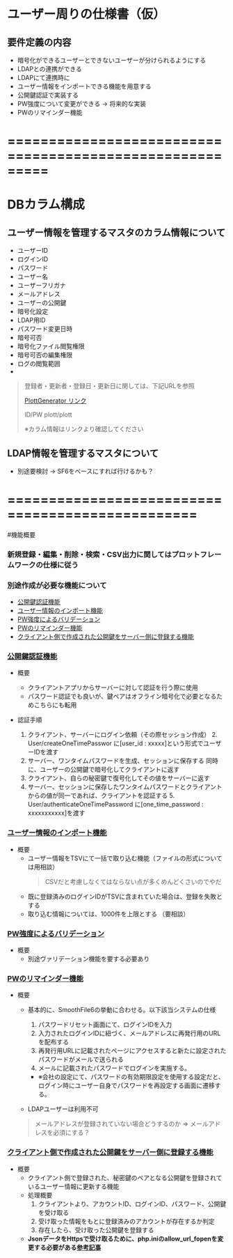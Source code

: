 # ユーザー周りの仕様書（仮）

## 要件定義の内容

* 暗号化ができるユーザーとできないユーザーが分けられるようにする
* LDAPとの連携ができる
* LDAPにて連携時に
* ユーザー情報をインポートできる機能を用意する
* 公開鍵認証で実装する
* PW強度について変更ができる → 将来的な実装
* PWのリマインダー機能


=========================================================
=========================================================


# DBカラム構成

## ユーザー情報を管理するマスタのカラム情報について
* ユーザーID
* ログインID
* パスワード
* ユーザー名
* ユーザーフリガナ
* メールアドレス
* ユーザーの公開鍵
* 暗号化設定
* LDAP用ID
* パスワード変更日時
* 暗号可否
* 暗号化ファイル閲覧権限
* 暗号可否の編集権限
* ログの閲覧範囲
*


>
> 登録者・更新者・登録日・更新日に関しては、下記URLを参照
>
> [PlottGenerator リンク](https://192.168.12.200/admin/)
>
> ID/PW plott/plott
>
> ※カラム情報はリンクより確認してください

## LDAP情報を管理するマスタについて

* 別途要検討 → SF6をベースにすれば行けるかも？

=================================================
=================================================

#機能概要

### 新規登録・編集・削除・検索・CSV出力に関してはプロットフレームワークの仕様に従う

### 別途作成が必要な機能について
* [公開鍵認証機能](#anchor1)
* [ユーザー情報のインポート機能](#anchor2)
* [PW強度によるバリデーション](#anchor3)
* [PWのリマインダー機能](#anchor4)
* [クライアント側で作成された公開鍵をサーバー側に登録する機能](#anchor5)


<a id="anchor1"></a>

### <a href="#anchor1">公開鍵認証機能</a>

* 概要
    * クライアントアプリからサーバーに対して認証を行う際に使用
    * パスワード認証でも良いが、鍵ペアはオフライン暗号化で必要となるためこちらにも転用

* 認証手順
    1. クライアント、サーバーにログイン依頼（その際セッション作成）
      2. User/createOneTimePasswor に[user_id : xxxxx]という形式でユーザーIDを渡す
    2.  サーバー、ワンタイムパスワードを生成、セッションに保存する 同時に、ユーザーの公開鍵で暗号化してクライアントに返す
    3.  クライアント、自らの秘密鍵で復号化してその値をサーバーに返す
    4.  サーバー、セッションに保存したワンタイムパスワードとクライアントからの値が同一であれば、クライアントを認証する
      5. User/authenticateOneTimePassword に[one_time_password : xxxxxxxxxxx]を渡す

<a id="anchor2"></a>

### <a href="#anchor2">ユーザー情報のインポート機能</a>

* 概要
    * ユーザー情報をTSVにて一括で取り込む機能（ファイルの形式については用相談）
        > CSVだと考慮しなくてはならない点が多くめんどくさいのでやだ
    * 既に登録済みのログインIDがTSVに含まれていた場合は、登録を失敗とする
    * 取り込む情報については、1000件を上限とする （要相談）

<a id="anchor3"></a>

### <a href="#anchor3">PW強度によるバリデーション</a>

* 概要
    * 別途ヴァリデーション機能を要する必要あり

<a id="anchor4"></a>

### <a href="#anchor4">PWのリマインダー機能</a>

* 概要
    * 基本的に、SmoothFile6の挙動に合わせる。以下該当システムの仕様
      1. パスワードリセット画面にて、ログインIDを入力
      2. 入力されたログインIDに紐づく、メールアドレスに再発行用のURLを配布する
      3. 再発行用URLに記載されたページにアクセスすると新たに設定されたパスワードがメールで送られる
      4. メールに記載されたパスワードでログインを実施する。
        - ※会社の設定にて、パスワードの有効期限設定を使用する設定だと、ログイン時にユーザー自身でパスワードを再設定する画面に遷移する。

    * LDAPユーザーは利用不可
    > メールアドレスが登録されていない場合どうするのか ⇒ メールアドレスを必須にする？


<a id="anchor5"></a>

### <a href="#anchor5">クライアント側で作成された公開鍵をサーバー側に登録する機能</a>

* 概要
    * クライアント側で登録された、秘密鍵のペアとなる公開鍵を登録されているユーザー情報に更新する機能
    * 処理概要
        1. クライアントより、アカウントID、ログインID、パスワード、公開鍵を受け取る
        1. 受け取った情報をもとに登録済みのアカウントが存在するか判定
        1. 存在したら、受け取った公開鍵を登録する
    * __JsonデータをHttpsで受け取るために、php.iniのallow_url_fopenを変更する必要がある[参考記事](http://helog.jp/xampp/file_get_contents-https/)__
